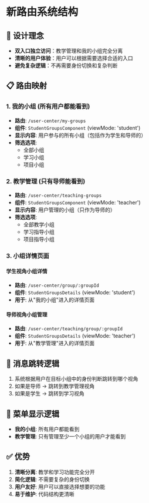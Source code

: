 # 新路由系统结构

## 🎯 设计理念
- **双入口独立访问**：教学管理和我的小组完全分离
- **清晰的用户体验**：用户可以根据需要选择合适的入口
- **避免复杂逻辑**：不再需要身份切换和复杂判断

## 📋 路由映射

### 1. 我的小组 (所有用户都能看到)
- **路由**: `/user-center/my-groups`
- **组件**: `StudentGroupsComponent` (viewMode: 'student')
- **显示内容**: 用户参与的所有小组（包括作为学生和导师的）
- **筛选选项**: 
  - 全部小组
  - 学习小组
  - 项目小组

### 2. 教学管理 (只有导师能看到)
- **路由**: `/user-center/teaching-groups`
- **组件**: `StudentGroupsComponent` (viewMode: 'teacher')
- **显示内容**: 用户管理的小组（只作为导师的）
- **筛选选项**:
  - 全部教学小组
  - 学习指导小组
  - 项目指导小组

### 3. 小组详情页面

#### 学生视角小组详情
- **路由**: `/user-center/group/:groupId`
- **组件**: `StudentGroupsDetails` (viewMode: 'student')
- **用于**: 从"我的小组"进入的详情页面

#### 导师视角小组管理
- **路由**: `/user-center/teaching/group/:groupId`
- **组件**: `StudentGroupsDetails` (viewMode: 'teacher')
- **用于**: 从"教学管理"进入的详情页面

## 🔄 消息跳转逻辑
1. 系统根据用户在目标小组中的身份判断跳转到哪个视角
2. 如果是导师 → 跳转到教学管理视角
3. 如果是学生 → 跳转到学习视角

## 📱 菜单显示逻辑
- **我的小组**: 所有用户都能看到
- **教学管理**: 只有管理至少一个小组的用户才能看到

## ✅ 优势
1. **清晰分离**: 教学和学习功能完全分开
2. **简化逻辑**: 不需要复杂的身份切换
3. **用户友好**: 用户可以直接选择想要的功能
4. **易于维护**: 代码结构更清晰
